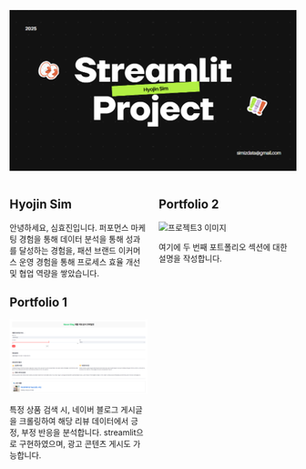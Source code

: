 
![메인 프로젝트 이미지](marketing.png)

<div style="display: flex; justify-content: space-between;">
<div style="width: 48%;">

## Hyojin Sim

안녕하세요, 심효진입니다. 
퍼포먼스 마케팅 경험을 통해 데이터 분석을 통해 성과를 달성하는 경험을, 
패션 브랜드 이커머스 운영 경험을 통해 프로세스 효율 개선 및 협업 역량을 쌓았습니다.


## Portfolio 1

![프로젝트2 이미지](subportfolio1.png)

특정 상품 검색 시, 네이버 블로그 게시글을 크롤링하여 해당 리뷰 데이터에서 긍정, 부정 반응을 분석합니다. 
streamlit으로 구현하였으며, 광고 콘텐츠 게시도 가능합니다.

</div>
<div style="width: 48%;">

## Portfolio 2

![프로젝트3 이미지](project3.png)

여기에 두 번째 포트폴리오 섹션에 대한 설명을 작성합니다.

</div>
</div>

